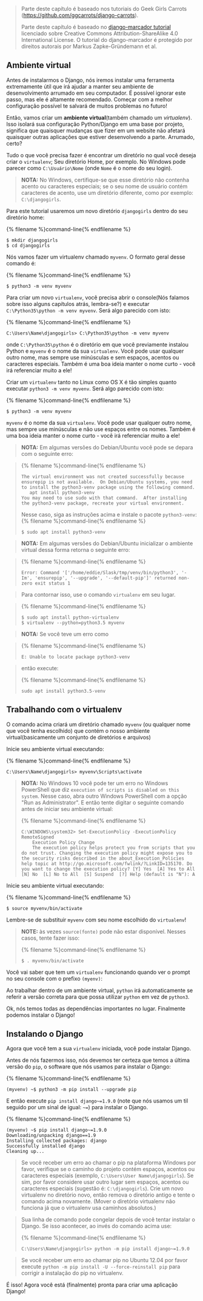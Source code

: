 > Parte deste capítulo é baseado nos tutoriais do Geek Girls Carrots (https://github.com/ggcarrots/django-carrots).
>
> Parte deste capítulo é baseado no [django-marcador
tutorial](http://django-marcador.keimlink.de/) licenciado sobre Creative Commons Attribution-ShareAlike 4.0 International License. O tutorial do django-marcador é protegido por direitos autorais por Markus Zapke-Gründemann et al.

 ## Ambiente virtual

Antes de instalarmos o Django, nós iremos instalar uma ferramenta extremamente útil que irá ajudar a manter seu ambiente de desenvolvimento arrumado em seu computador. É possível ignorar este passo, mas ele é altamente recomendado. Começar com a melhor configuração possível te salvará de muitos problemas no futuro!

Então, vamos criar um **ambiente virtual**(também chamado um *virtualenv*). Isso isolará sua configuração Python/Django em uma base por projeto, significa que quaisquer mudanças que fizer em um website não afetará quaisquer outras aplicações que estiver desenvolvendo a parte. Arrumado, certo?

Tudo o que você precisa fazer é encontrar um diretório no qual você deseja criar o `virtualenv`; Seu diretório Home, por exemplo. No Windows pode parecer como `C:\Usuário\Nome` (onde `Nome` é o nome do seu login).

> __NOTA:__ No Windows, certifique-se que esse diretório  não contenha acento ou caracteres especiais; se o seu nome de
usuário contém caracteres de acento, use um diretório diferente, como por exemplo: `C:\djangogirls`.

Para este tutorial usaremos um novo diretório `djangogirls` dentro do seu diretório home:

{% filename %}command-line{% endfilename %}
```
$ mkdir djangogirls
$ cd djangogirls
```

Nós vamos fazer um virtualenv chamado `myvenv`. O formato geral desse comando é:

{% filename %}command-line{% endfilename %}
```
$ python3 -m venv myvenv
```
<!--sec data-title="Windows" data-id="virtualenv_installation_windows"
data-collapse=true ces-->

Para criar um novo `virtualenv`, você precisa abrir o console(Nós falamos sobre isso alguns capítulos atrás, lembra-se?) e executar `C:\Python35\python -m venv myvenv`. Será algo parecido com isto:

{% filename %}command-line{% endfilename %}
```
C:\Users\Name\djangogirls> C:\Python35\python -m venv myvenv
```

onde `C:\Python35\python` é o diretório em que você previamente instalou Python e `myvenv` é o nome da sua `virtualenv`. Você pode usar qualquer outro nome, mas sempre use minúsculas e sem espaços, acentos ou caracteres especiais. Também é uma boa ideia manter o nome curto - você irá referenciar muito a ele!

<!--endsec-->

<!--sec data-title="Linux and OS X" data-id="virtualenv_installation_linuxosx"
data-collapse=true ces-->

Criar um `virtualenv` tanto no Linux como OS X é tão simples quanto executar `python3 -m venv myvenv`. Será algo parecido com isto:

{% filename %}command-line{% endfilename %}
```
$ python3 -m venv myvenv
```

`myvenv` é o nome da sua `virtualenv`. Você pode usar qualquer outro nome, mas sempre use minúsculas e não use espaços entre os nomes. Também é uma boa ideia manter o nome curto - você irá referenciar muito a ele!

> __NOTA:__ Em algumas versões do Debian/Ubuntu você pode se depara com o seguinte erro:

> {% filename %}command-line{% endfilename %}
>```
> The virtual environment was not created successfully because ensurepip is not available.  On Debian/Ubuntu systems, you need to install the python3-venv package using the following command.
>    apt install python3-venv
> You may need to use sudo with that command.  After installing the python3-venv package, recreate your virtual environment.
>```
>
> Nesse caso, siga as instruções acima e instale o pacote `python3-venv`:
>{% filename %}command-line{% endfilename %}
>```
>$ sudo apt install python3-venv
>```

> __NOTA:__ Em algumas versões do Debian/Ubuntu inicializar o ambiente virtual dessa forma retorna o seguinte erro:

>{% filename %}command-line{% endfilename %}
>```
>Error: Command '['/home/eddie/Slask/tmp/venv/bin/python3', '-Im', 'ensurepip', '--upgrade', '--default-pip']' returned non-zero exit status 1
>```

> Para contornar isso, use o comando `virtualenv` em seu lugar.

>{% filename %}command-line{% endfilename %}
>```
>$ sudo apt install python-virtualenv
>$ virtualenv --python=python3.5 myvenv
>```

> __NOTA:__ Se você teve um erro como

>{% filename %}command-line{% endfilename %}
>```
>E: Unable to locate package python3-venv
>```

> então execute:
>
>{% filename %}command-line{% endfilename %}
>```
>sudo apt install python3.5-venv
>```

<!--endsec-->

## Trabalhando com o virtualenv

O comando acima criará um diretório chamado `myvenv` (ou qualquer nome que você tenha escolhido) que contém o nosso ambiente virtual(basicamente um conjunto de diretórios e arquivos)

<!--sec data-title="Windows" data-id="virtualenv_windows"
data-collapse=true ces-->

Inicie seu ambiente virtual executando:

{% filename %}command-line{% endfilename %}
```
C:\Users\Name\djangogirls> myvenv\Scripts\activate
```

 > __NOTA:__ No Windows 10 você pode ter um erro no Windows PowerShell que diz `execution of scripts is disabled on this system`. Nesse caso, abra outro Windows PowerShell com a opção "Run as Administrator".  E então tente digitar o seguinte
 comando antes de iniciar seu ambiente virtual:
>
>{% filename %}command-line{% endfilename %}
>```
>C:\WINDOWS\system32> Set-ExecutionPolicy -ExecutionPolicy RemoteSigned
>     Execution Policy Change
>     The execution policy helps protect you from scripts that you do not trust. Changing the execution policy might expose you to the security risks described in the about_Execution_Policies help topic at http://go.microsoft.com/fwlink/?LinkID=135170. Do you want to change the execution policy? [Y] Yes  [A] Yes to All  [N] No  [L] No to All  [S] Suspend  [?] Help (default is "N"): A
>```

<!--endsec-->  

<!--sec data-title="Linux and OS X" data-id="virtualenv_linuxosx"
data-collapse=true ces-->

Inicie seu ambiente virtual executando:

{% filename %}command-line{% endfilename %}
```
$ source myvenv/bin/activate
```

Lembre-se de substituir `myvenv` com seu nome escolhido do `virtualenv`!

> **NOTE:** às vezes `source(fonte)` pode não estar disponível. Nesses casos, tente fazer isso:
>
>{% filename %}command-line{% endfilename %}
>```
>$ . myvenv/bin/activate
>```

<!--endsec-->

Você vai saber que tem um `virtualenv` funcionando quando ver o prompt no seu console com o prefixo `(myenv)`:

Ao trabalhar dentro de um ambiente virtual, `python` irá automaticamente se referir a versão correta para que possa utilizar `python` em vez de `python3`.

Ok, nós temos todas as dependências importantes no lugar. Finalmente podemos instalar o Django!

## Instalando o Django

Agora que você tem a sua `virtualenv` iniciada, você pode instalar Django.

Antes de nós fazermos isso, nós devemos ter certeza que temos a última versão do `pip`, o software que nós usamos para instalar
o Django:

{% filename %}command-line{% endfilename %}
```
(myvenv) ~$ python3 -m pip install --upgrade pip
```

E então execute `pip install django~=1.9.0` (note que nós usamos um til seguido por um sinal de igual: `~=`) para instalar
o Django.

{% filename %}command-line{% endfilename %}
```
(myvenv) ~$ pip install django~=1.9.0
Downloading/unpacking django==1.9
Installing collected packages: django
Successfully installed django
Cleaning up...
```

<!--sec data-title="Windows" data-id="django_err_windows"
data-collapse=true ces-->

>Se você receber um erro ao chamar o pip na plataforma Windows por favor, verifique se o caminho do projeto contém espaços, acentos ou caracteres especiais (exemplo, `C:\Users\User Name\djangogirls`). Se sim, por favor considere usar outro lugar sem espaços, acentos ou caracteres especiais (sugestão é: `C:\djangogirls`). Crie um novo virtualenv no diretório novo, então
remova o diretório antigo e tente o comando acima novamente. (Mover o diretório virtualenv não funciona já que o virtualenv usa
caminhos absolutos.)

<!--endsec-->

<!--sec data-title="Windows 8 and Windows 10" data-id="django_err_windows8and10"
data-collapse=true ces-->

> Sua linha de comando pode congelar depois de você tentar instalar o Django. Se isso acontecer, ao invés do comando acima use:
>
>{% filename %}command-line{% endfilename %}
>```
>C:\Users\Name\djangogirls> python -m pip install django~=1.9.0
>```

<!--endsec-->

<!--sec data-title="Linux" data-id="django_err_linux"
data-collapse=true ces-->

> Se você receber um erro ao chamar pip no Ubuntu 12.04 por favor execute `python -m pip install -U --force-reinstall pip` para corrigir a instalação do pip no virtualenv.

<!--endsec-->

É isso! Agora você está (finalmente) pronta para criar uma aplicação Django!
